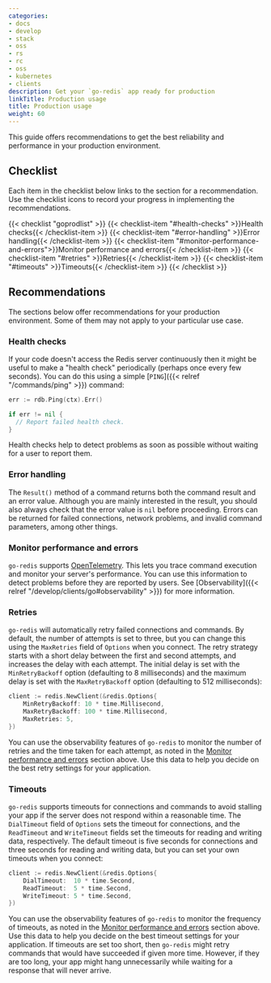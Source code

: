 ```yaml
---
categories:
- docs
- develop
- stack
- oss
- rs
- rc
- oss
- kubernetes
- clients
description: Get your `go-redis` app ready for production
linkTitle: Production usage
title: Production usage
weight: 60
---
```


This guide offers recommendations to get the best reliability and
performance in your production environment.

## Checklist

Each item in the checklist below links to the section
for a recommendation. Use the checklist icons to record your
progress in implementing the recommendations.

{{< checklist "goprodlist" >}}
    {{< checklist-item "#health-checks" >}}Health checks{{< /checklist-item >}}
    {{< checklist-item "#error-handling" >}}Error handling{{< /checklist-item >}}
    {{< checklist-item "#monitor-performance-and-errors">}}Monitor performance and errors{{< /checklist-item >}}
    {{< checklist-item "#retries" >}}Retries{{< /checklist-item >}}
    {{< checklist-item "#timeouts" >}}Timeouts{{< /checklist-item >}}
{{< /checklist >}}

## Recommendations

The sections below offer recommendations for your production environment. Some
of them may not apply to your particular use case.

### Health checks

If your code doesn't access the Redis server continuously then it
might be useful to make a "health check" periodically (perhaps once
every few seconds). You can do this using a simple
[`PING`]({{< relref "/commands/ping" >}}) command:

```go
err := rdb.Ping(ctx).Err()

if err != nil {
  // Report failed health check.
}
```

Health checks help to detect problems as soon as possible without
waiting for a user to report them.

### Error handling

The `Result()` method of a command returns both the command result
and an error value. Although you are mainly interested in the result,
you should also always check that the error value is `nil` before
proceeding. Errors can be returned for failed connections, network
problems, and invalid command parameters, among other things.

### Monitor performance and errors

`go-redis` supports [OpenTelemetry](https://opentelemetry.io/). This lets
you trace command execution and monitor your server's performance.
You can use this information to detect problems before they are reported
by users. See [Observability]({{< relref "/develop/clients/go#observability" >}})
for more information.

### Retries

`go-redis` will automatically retry failed connections and commands. By
default, the number of attempts is set to three, but you can change this
using the `MaxRetries` field of `Options` when you connect. The retry
strategy starts with a short delay between the first and second attempts,
and increases the delay with each attempt. The initial delay is set
with the `MinRetryBackoff` option (defaulting to 8 milliseconds) and the
maximum delay is set with the `MaxRetryBackoff` option (defaulting to
512 milliseconds):

```go
client := redis.NewClient(&redis.Options{
    MinRetryBackoff: 10 * time.Millisecond,
    MaxRetryBackoff: 100 * time.Millisecond,
    MaxRetries: 5,
})
```

You can use the observability features of `go-redis` to monitor the
number of retries and the time taken for each attempt, as noted in the
[Monitor performance and errors](#monitor-performance-and-errors) section
above. Use this data to help you decide on the best retry settings
for your application.

### Timeouts

`go-redis` supports timeouts for connections and commands to avoid
stalling your app if the server does not respond within a reasonable time.
The `DialTimeout` field of `Options` sets the timeout for connections,
and the `ReadTimeout` and `WriteTimeout` fields set the timeouts for
reading and writing data, respectively. The default timeout is five seconds
for connections and three seconds for reading and writing data, but you can
set your own timeouts when you connect:

```go
client := redis.NewClient(&redis.Options{
    DialTimeout:  10 * time.Second,
    ReadTimeout:  5 * time.Second,
    WriteTimeout: 5 * time.Second,
})
```

You can use the observability features of `go-redis` to monitor the
frequency of timeouts, as noted in the
[Monitor performance and errors](#monitor-performance-and-errors) section
above. Use this data to help you decide on the best timeout settings
for your application. If timeouts are set too short, then `go-redis`
might retry commands that would have succeeded if given more time. However,
if they are too long, your app might hang unnecessarily while waiting for a
response that will never arrive.
